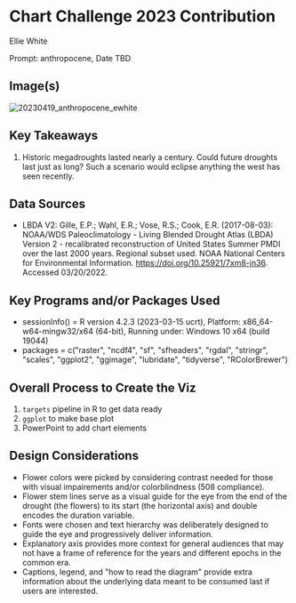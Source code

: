 # Chart Challenge 2023 Contribution

Ellie White

Prompt: anthropocene, Date TBD

## Image(s) 

![20230419_anthropocene_ewhite](https://github.com/whiteellie/chartchallenge-drought/blob/main/out/20230419_anthropocene_ewhite.png)

## Key Takeaways

1. Historic megadroughts lasted nearly a century. Could future droughts last just as long? Such a scenario would eclipse anything the west has seen recently.  

## Data Sources

* LBDA V2: Gille, E.P.; Wahl, E.R.; Vose, R.S.; Cook, E.R. (2017-08-03): NOAA/WDS Paleoclimatology - Living Blended Drought Atlas (LBDA) Version 2 - recalibrated reconstruction of United States Summer PMDI over the last 2000 years. Regional subset used. NOAA National Centers for Environmental Information. https://doi.org/10.25921/7xm8-jn36. Accessed 03/20/2022.

## Key Programs and/or Packages Used

* sessionInfo() = R version 4.2.3 (2023-03-15 ucrt), Platform: x86_64-w64-mingw32/x64 (64-bit), Running under: Windows 10 x64 (build 19044) 
* packages = c("raster", "ncdf4", "sf", "sfheaders", "rgdal", "stringr", "scales", "ggplot2", "ggimage", "lubridate", "tidyverse", "RColorBrewer")

## Overall Process to Create the Viz

1) `targets` pipeline in R to get data ready 
2) `ggplot` to make base plot 
2) PowerPoint to add chart elements

## Design Considerations

* Flower colors were picked by considering contrast needed for those with visual impairements and/or colorblindness (508 compliance).
* Flower stem lines serve as a visual guide for the eye from the end of the drought (the flowers) to its start (the horizontal axis) and double encodes the duration variable. 
* Fonts were chosen and text hierarchy was deliberately designed to guide the eye and progressively deliver information.
* Explanatory axis provides more context for general audiences that may not have a frame of reference for the years and different epochs in the common era. 
* Captions, legend, and "how to read the diagram" provide extra information about the underlying data meant to be consumed last if users are interested. 